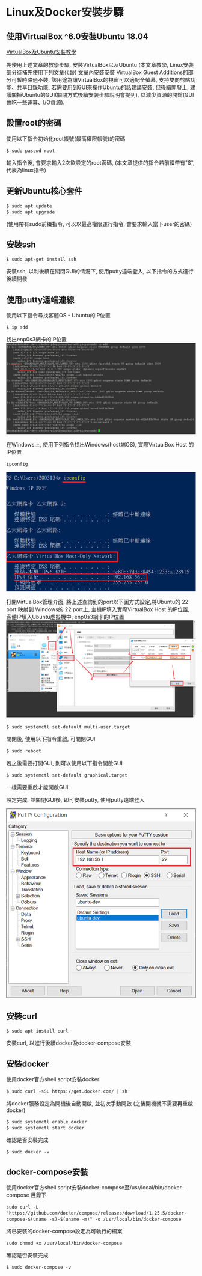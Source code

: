 Linux及Docker安裝步驟
=======


## 使用VirtualBox ^6.0安裝Ubuntu 18.04
[VirtualBox及Ubuntu安裝教學](https://murphymind.blogspot.com/2020/01/windows-virtualbox-ubuntu-1804.html)

先使用上述文章的教學步驟, 安裝VirtualBox以及Ubuntu 
(本文章教學, Linux安裝部分待補先使用下列文章代替)
文章內安裝安裝 VirtualBox Guest Additions的部分可暫時略過不裝, 該用途為讓VirtualBox的視窗可以適配全螢幕, 支持雙向剪貼功能、共享目錄功能, 若需要用到GUI來操作Ubuntu的話建議安裝, 但後續開發上, 建議關掉Ubuntu的GUI(關閉方式後續安裝步驟說明會提到), 以減少資源的開銷(GUI會吃一些運算、I/O資源).

## 設置root的密碼
使用以下指令初始化root帳號(最高權限帳號)的密碼
```
$ sudo passwd root
```
輸入指令後, 會要求輸入2次欲設定的root密碼,
(本文章提供的指令若前綴帶有"$", 代表為linux指令)


## 更新Ubuntu核心套件
```
$ sudo apt update
$ sudo apt upgrade
```
(使用帶有sudo前綴指令, 可以以最高權限運行指令, 會要求輸入當下user的密碼)

## 安裝ssh
```
$ sudo apt-get install ssh
```
安裝ssh, 以利後續在關閉GUI的情況下, 使用putty遠端登入, 以下指令的方式進行後續開發

## 使用putty遠端連線
使用以下指令尋找客體OS - Ubuntu的IP位置
```
$ ip add
```

找出enp0s3網卡的IP位置
![mapport](../pngs/linux/ubuntuport.png)

在Windows上, 使用下列指令找出Windows(host端OS), 實際VirtualBox Host 的IP位置
```
ipconfig
```
![vb_mapport](../pngs/linux/win_port_find.png)

打開VirtualBox管理介面, 將上述查詢到的port以下圖方式設定,將Ubuntu的 22 port 映射到 Windows的 22 port上, 主機IP填入實際VirtualBox Host 的IP位置, 客體IP填入Ubuntu虛擬機中, enp0s3網卡的IP位置
![vb_mapport](../pngs/linux/vb_port_mapping.png)


```
$ sudo systemctl set-default multi-user.target
```
關閉後, 使用以下指令重啟, 可關閉GUI

```
$ sudo reboot
```

若之後需要打開GUI, 則可以使用以下指令開啟GUI
```
$ sudo systemctl set-default graphical.target
```
一樣需要重啟才能開啟GUI

設定完成, 並關閉GUI後, 即可安裝putty, 使用putty遠端登入

![vb_mapport](../pngs/linux/putty_login.png)

## 安裝curl
```
$ sudo apt install curl
```
安裝curl, 以進行後續docker及docker-compose安裝

## 安裝docker
使用docker官方shell script安裝docker
```
$ sudo curl -sSL https://get.docker.com/ | sh
```

將docker服務設定為開機後自動開啟, 並初次手動開啟 (之後開機就不需要再重啟docker)
```
$ sudo systemctl enable docker
$ sudo systemctl start docker
```

確認是否安裝完成
```
$ sudo docker -v
```

## docker-compose安裝

使用docker官方shell script安裝docker-compose至/usr/local/bin/docker-compose 目錄下

```
sudo curl -L "https://github.com/docker/compose/releases/download/1.25.5/docker-compose-$(uname -s)-$(uname -m)" -o /usr/local/bin/docker-compose
```

將已安裝的docker-compose設定為可執行的檔案
```
sudo chmod +x /usr/local/bin/docker-compose
```

確認是否安裝完成
```
$ sudo docker-compose -v
```